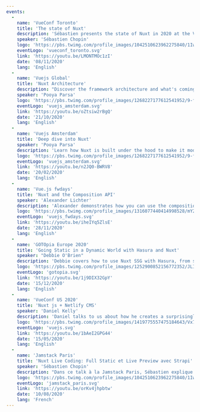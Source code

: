```yaml
---
events:
  -
    name: 'VueConf Toronto'
    title: 'The state of Nuxt'
    description: 'Sébastien presents the state of Nuxt in 2020 at the VueConf Toronto'
    speaker: 'Sébastien Chopin'
    logo: 'https://pbs.twimg.com/profile_images/1042510623962275840/1Iw_Mvud_400x400.jpg'
    eventLogo: 'vueconf_toronto.svg'
    link: 'https://youtu.be/LMONTMOc1zI'
    date: '08/11/2020'
    lang: 'English'
  -
    name: 'Vuejs Global'
    title: 'Nuxt Architecture'
    description: "Discover the framework architecture and what's coming with Nuxt3 with Pooya"
    speaker: 'Pooya Parsa'
    logo: 'https://pbs.twimg.com/profile_images/1268227177612541952/9-fujxqt_400x400.jpg'
    eventLogo: 'vuejs_amsterdam.svg'
    link: 'https://youtu.be/oZtsiw2rBgQ'
    date: '21/10/2020'
    lang: 'English'
  -
    name: 'Vuejs Amsterdam'
    title: 'Deep dive into Nuxt'
    speaker: 'Pooya Parsa'
    description: 'Learn how Nuxt is built under the hood to make it modular and accomodate a large set of use-cases'
    logo: 'https://pbs.twimg.com/profile_images/1268227177612541952/9-fujxqt_400x400.jpg'
    eventLogo: 'vuejs_amsterdam.svg'
    link: 'https://youtu.be/n2JQ0-BWRV8'
    date: '20/02/2020'
    lang: 'English'
  -
    name: 'Vue.js fwdays'
    title: 'Nuxt and the Composition API'
    speaker: 'Alexander Lichter'
    description: 'Alexander demonstrates how you can use the composition API in Nuxt starting today, and what benefits it can bring.'
    logo: 'https://pbs.twimg.com/profile_images/1316077440414998528/mY2rcM7__400x400.jpg'
    eventLogo: 'vuejs_fwdays.svg'
    link: 'https://youtu.be/iheIYq5ZlsE'
    date: '28/11/2020'
    lang: 'English'
  -
    name: 'GOTOpia Europe 2020'
    title: 'Going Static in a Dynamic World with Hasura and Nuxt'
    speaker: "Debbie O'Brien"
    description: 'Debbie covers how to use Nuxt SSG with Hasura, from setting up your endpoint, adding the query to Nuxt to display your data with Apollo and GraphQL, how to setup a hook so that it triggers a deploy of your site on content change as static sites need to be redeployed on content change.'
    logo: 'https://pbs.twimg.com/profile_images/1252900852156772352/JLIVJ-TC_400x400.jpg'
    eventLogo: 'gotopia.svg'
    link: 'https://youtu.be/1j9DIX32GpY'
    date: '15/12/2020'
    lang: 'English'
  -
    name: 'VueConf US 2020'
    title: 'Nuxt js + Netlify CMS'
    speaker: 'Daniel Kelly'
    description: 'Daniel talks to us about how he creates a surprisingly dynamic static site by using Nuxt and Netlify CMS.'
    logo: 'https://pbs.twimg.com/profile_images/1419775557475184643/Vx7ZKWL5_400x400.jpg'
    eventLogo: 'vuejs.svg'
    link: 'https://youtu.be/1bAeI2GPG44'
    date: '15/05/2020'
    lang: 'English'
  -
    name: 'Jamstack Paris'
    title: 'Nuxt Live Coding: Full Static et Live Preview avec Strapi'
    speaker: 'Sébastien Chopin'
    description: "Dans ce talk à la Jamstack Paris, Sébastien explique tout sur le full static avec Nuxt, et l'utilisation du live preview mode"
    logo: 'https://pbs.twimg.com/profile_images/1042510623962275840/1Iw_Mvud_400x400.jpg'
    eventLogo: 'jamstack_paris.svg'
    link: 'https://youtu.be/orKv4jhpbtw'
    date: '10/08/2020'
    lang: 'French'
---
```

